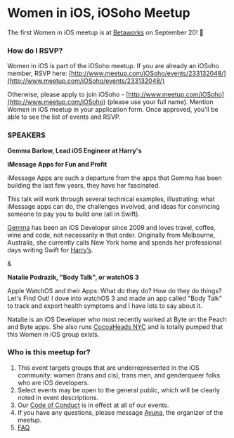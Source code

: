 # Women in iOS, iOSoho Meetup

The first Women in iOS meetup is at [Betaworks](https://betaworks.com/) on September 20! 🎉

### How do I RSVP? 

Women in iOS is part of the iOSoho meetup. If you are already an iOSoho member, RSVP here: [http://www.meetup.com/iOSoho/events/233132048/](http://www.meetup.com/iOSoho/events/233132048/)

Otherwise, please apply to join iOSoho - [http://www.meetup.com/iOSoho](http://www.meetup.com/iOSoho) (please use your full name). Mention Women in iOS meetup in your application form. Once approved, you’ll be able to see the list of events and RSVP.

### SPEAKERS

**Gemma Barlow, Lead iOS Engineer at Harry's** 

**iMessage Apps for Fun and Profit**

iMessage Apps are such a departure from the apps that Gemma has been building the last few years, they have her fascinated. 

This talk will work through several technical examples, illustrating: what iMessage apps can do, the challenges involved, and ideas for convincing someone to pay you to build one (all in Swift). 

[Gemma](https://twitter.com/gemmakbarlow) has been an iOS Developer since 2009 and loves travel, coffee, wine and code, not necessarily in that order. Originally from Melbourne, Australia, she currently calls New York home and spends her professional days writing Swift for [Harry’s](https://www.harrys.com/app). 

&

**Natalie Podrazik, "Body Talk", or watchOS 3** 

Apple WatchOS and their Apps: What do they do? How do they do things? Let's Find Out! I dove into watchOS 3 and made an app called "Body Talk" to track and export health symptoms and I have lots to say about it. 

Natalie is an iOS Developer who most recently worked at Byte on the Peach and Byte apps. She also runs [CocoaHeads NYC](http://www.cocoaheadsnyc.org/) and is totally pumped that this Women in iOS group exists. 

### Who is this meetup for? 

1. This event targets groups that are underrepresented in the iOS community: women (trans and cis), trans men, and genderqueer folks who are iOS developers. 
2. Select events may be open to the general public, which will be clearly noted in event descriptions.
3. Our [Code of Conduct](https://github.com/ayunav/WomenIniOSMeetup) is in effect at all of our events. 
4. If you have any questions, please message [Ayuna](http://www.meetup.com/iOSoho/members/136388792/), the organizer of the meetup.
5. [FAQ](https://github.com/ayunav/WomenIniOSMeetup/blob/master/FAQ.md)

